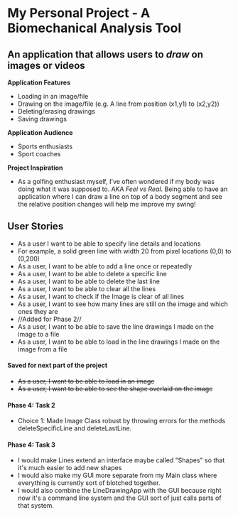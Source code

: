 # My Personal Project - A Biomechanical Analysis Tool

## An application that allows users to *draw* on images or videos

**Application Features**
- Loading in an image/file
- Drawing on the image/file (e.g. A line from position (x1,y1) to (x2,y2))
- Deleting/erasing drawings
- Saving drawings

**Application Audience**
- Sports enthusiasts
- Sport coaches

**Project Inspiration**
- As a golfing enthusiast myself, I've often wondered if my body was doing what it was supposed to.
AKA *Feel vs Real*. Being able to have an application where I can draw a line on top of a body segment and see the relative
position changes will help me improve my swing!

## User Stories
- As a user I want to be able to specify line details and locations
- For example, a solid green line with width 20 from pixel locations (0,0) to (0,200)
- As a user, I want to be able to add a line once or repeatedly
- As a user, I want to be able to delete a specific line
- As a user, I want to be able to delete the last line
- As a user, I want to be able to clear all the lines
- As a user, I want to check if the Image is clear of all lines
- As a user, I want to see how many lines are still on the image and which ones they are
- //Added for Phase 2//
- As a user, I want to be able to save the line drawings I made on the image to a file
- As a user, I want to be able to load in the line drawings I made on the image from a file
#### Saved for next part of the project
- ~~As a user, I want to be able to load in an image~~ 
- ~~As a user, I want to be able to see the shape overlaid on the image~~

#### Phase 4: Task 2
- Choice 1: Made Image Class robust by throwing errors for the methods deleteSpecificLine and deleteLastLine.

#### Phase 4: Task 3
- I would make Lines extend an interface maybe called "Shapes" so that it's much easier to add new shapes
- I would also make my GUI more separate from my Main class where everything is currently sort of blotched together.
- I would also combine the LineDrawingApp with the GUI because right now it's a command line system and the GUI sort of just calls parts of that system.